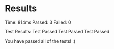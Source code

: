 # Results

Time: 814ms Passed: 3 Failed: 0

Test Results:
Test Passed
Test Passed
Test Passed

You have passed all of the tests! :)
